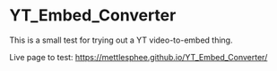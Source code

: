 # YT_Embed_Converter

This is a small test for trying out a YT video-to-embed thing.

Live page to test: https://mettlesphee.github.io/YT_Embed_Converter/
